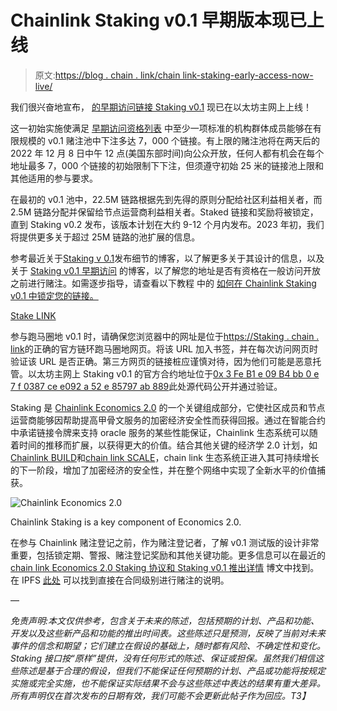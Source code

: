 # Chainlink Staking v0.1 早期版本现已上线

> 原文:[https://blog . chain . link/chain link-staking-early-access-now-live/](https://blog.chain.link/chainlink-staking-early-access-now-live/)

我们很兴奋地宣布， [的早期访问链接 Staking v0.1](https://blog.chain.link/chainlink-staking-launch-details/) 现已在以太坊主网上上线！

这一初始实施使满足 [早期访问资格列表](https://blog.chain.link/chainlink-staking-early-access-eligibility-app/) 中至少一项标准的机构群体成员能够在有限规模的 v0.1 赌注池中下注多达 7，000 个链接。有上限的赌注池将在两天后的 2022 年 12 月 8 日中午 12 点(美国东部时间)向公众开放，任何人都有机会在每个地址最多 7，000 个链接的初始限制下下注，但须遵守初始 25 米的链接池上限和其他适用的参与要求。

在最初的 v0.1 池中，22.5M 链路根据先到先得的原则分配给社区利益相关者，而 2.5M 链路分配并保留给节点运营商利益相关者。Staked 链接和奖励将被锁定，直到 Staking v0.2 发布，该版本计划在大约 9-12 个月内发布。2023 年初，我们将提供更多关于超过 25M 链路的池扩展的信息。

参考最近关于[Staking v 0.1](https://blog.chain.link/chainlink-staking-launch-details/)发布细节的博客，以了解更多关于其设计的信息，以及关于 [Staking v0.1 早期访问](https://blog.chain.link/chainlink-staking-early-access-eligibility-app/) 的博客，以了解您的地址是否有资格在一般访问开放之前进行赌注。如需逐步指导，请查看以下教程 中的 [如何在 Chainlink Staking v0.1 中锁定您的链接。](https://blog.chain.link/how-to-stake-chainlink-link)

[Stake LINK](https://staking.chain.link/?utm_medium=referral&utm_source=chainlink-blog&utm_campaign=FY22Q4-staking-v01&utm_content=launch-blog)

参与跑马圈地 v0.1 时，请确保您浏览器中的网址是位于[https://Staking . chain . link](https://staking.chain.link)的正确的官方链环跑马圈地网页。将该 URL 加入书签，并在每次访问网页时验证该 URL 是否正确。第三方网页的链接桩应谨慎对待，因为他们可能是恶意托管。以太坊主网上 Staking v0.1 的官方合约地址位于[0x 3 Fe B1 e 09 B4 bb 0 e 7 f 0387 ce e092 a 52 e 85797 ab 889](https://etherscan.io/address/0x3feB1e09b4bb0E7f0387CeE092a52e85797ab889#code)此处源代码公开并通过验证。

Staking 是 [Chainlink Economics 2.0](https://chain.link/economics) 的一个关键组成部分，它使社区成员和节点运营商能够因帮助提高甲骨文服务的加密经济安全性而获得回报。通过在智能合约中承诺链接令牌来支持 oracle 服务的某些性能保证，Chainlink 生态系统可以随着时间的推移而扩展，以获得更大的价值。结合其他关键的经济学 2.0 计划，如[Chainlink BUILD](https://blog.chain.link/chainlink-build-program/)和[chain link SCALE](https://blog.chain.link/chainlink-scale-program/)，chain link 生态系统正进入其可持续增长的下一阶段，增加了加密经济的安全性，并在整个网络中实现了全新水平的价值捕获。

![Chainlink Economics 2.0](../Images/b78748bcdea91972d3db07795b967154.png)

<figcaption id="caption-attachment-5143" class="wp-caption-text">Chainlink Staking is a key component of Economics 2.0.</figcaption>



在参与 Chainlink 赌注登记之前，作为赌注登记者，了解 v0.1 测试版的设计非常重要，包括锁定期、警报、赌注登记奖励和其他关键功能。更多信息可以在最近的[chain link Economics 2.0 Staking 协议和 Staking v0.1 推出详情](https://blog.chain.link/chainlink-staking-launch-details/) 博文中找到。在 IPFS [此处](https://ipfs.io/ipfs/QmcijdbXwwCK1bUHnKaaxR9K7jv1n65cefxsDiK7urg7Sj) 可以找到直接在合同级别进行赌注的说明。

—

*免责声明:本文仅供参考，包含关于未来的陈述，包括预期的计划、产品和功能、开发以及这些新产品和功能的推出时间表。这些陈述只是预测，反映了当前对未来事件的信念和期望；它们建立在假设的基础上，随时都有风险、不确定性和变化。Staking 接口按“原样”提供，没有任何形式的陈述、保证或担保。虽然我们相信这些陈述是基于合理的假设，但我们不能保证任何预期的计划、产品或功能将按规定实施或完全实施，也不能保证实际结果不会与这些陈述中表达的结果有重大差异。所有声明仅在首次发布的日期有效，我们可能不会更新此帖子作为回应。T3】*